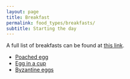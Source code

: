 ```yaml
---
layout: page
title: Breakfast
permalink: food_types/breakfasts/
subtitle: Starting the day
---
```


A full list of breakfasts can be found at [this link](https://fodblog.github.io/blog/category/breakfast/).

* [Poached egg](https://fodblog.github.io/2017/poached_egg/)
* [Egg in a cup](https://fodblog.github.io/2017/egg_in_a_cup/)
* [Byzantine eggs](https://fodblog.github.io/2017/byzantine_eggs/)



